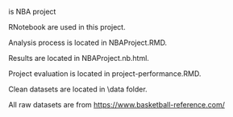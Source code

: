 is NBA project

RNotebook are used in this project.

Analysis process is located in NBAProject.RMD.

Results are located in NBAProject.nb.html.

Project evaluation is located in project-performance.RMD.

Clean datasets are located in \data folder.

All raw datasets are from https://www.basketball-reference.com/
